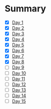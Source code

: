 # Summary
- [x] [Day 1](../Study-Memo/41-Day1.md)
- [x] [Day 2](../Study-Memo/41-Day2.md)
- [x] [Day 3](../Study-Memo/41-Day3.md)
- [x] [Day 4](../Study-Memo/41-Day4.md)
- [x] [Day 5](../Study-Memo/41-Day5.md)
- [x] [Day 6](../Study-Memo/41-Day6.md)
- [x] [Day 7](../Study-Memo/41-Day7.md)
- [x] [Day 8](../Study-Memo/41-Day8.md)
- [ ] [Day 9](../Study-Memo/41-Day9.md)
- [ ] [Day 10](../Study-Memo/41-Day10.md)
- [ ] [Day 11](../Study-Memo/41-Day11.md)
- [ ] [Day 12](../Study-Memo/41-Day12.md)
- [ ] [Day 13](../Study-Memo/41-Day13.md)
- [ ] [Day 14](../Study-Memo/41-Day14.md)
- [ ] [Day 15](../Study-Memo/41-Day15.md)

